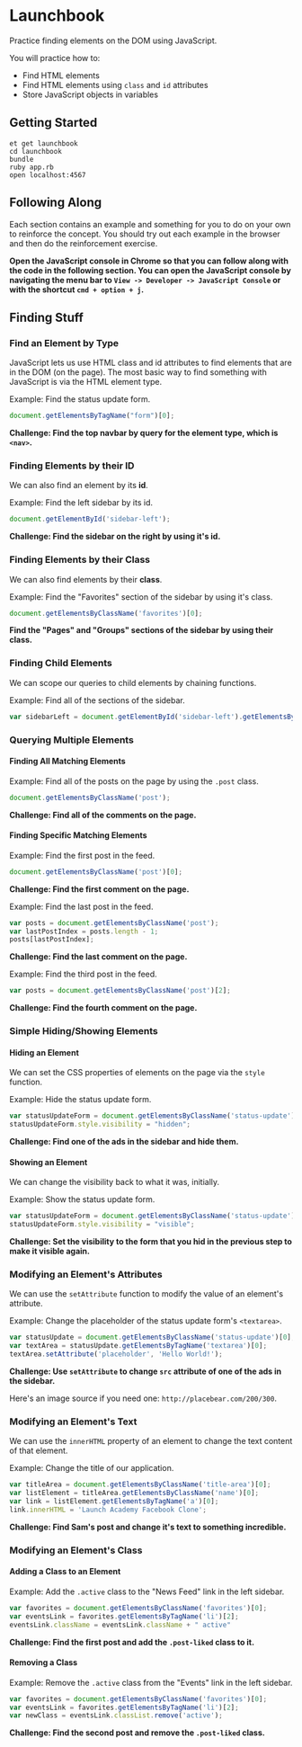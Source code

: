 # Launchbook

Practice finding elements on the DOM using JavaScript.

You will practice how to:

- Find HTML elements
- Find HTML elements using `class` and `id` attributes
- Store JavaScript objects in variables

## Getting Started

```no-highlight
et get launchbook
cd launchbook
bundle
ruby app.rb
open localhost:4567
```

## Following Along

Each section contains an example and something for you to do on your own to
reinforce the concept. You should try out each example in the browser and then
do the reinforcement exercise.

**Open the JavaScript console in Chrome so that you can follow along with the
code in the following section. You can open the JavaScript console
by navigating the menu bar to `View -> Developer -> JavaScript Console` or with
the shortcut `cmd + option + j`.**

## Finding Stuff

### Find an Element by Type

JavaScript lets us use HTML class and id attributes to find elements that are in the DOM (on the page). The most basic way to find something with JavaScript is via the HTML element type.

Example: Find the status update form.

```javascript
document.getElementsByTagName("form")[0];
```

**Challenge: Find the top navbar by query for the element type, which is `<nav>`.**

### Finding Elements by their ID

We can also find an element by its **id**.

Example: Find the left sidebar by its id.

```javascript
document.getElementById('sidebar-left');
```

**Challenge: Find the sidebar on the right by using it's id.**

### Finding Elements by their Class

We can also find elements by their **class**.

Example: Find the "Favorites" section of the sidebar by using it's class.

```javascript
document.getElementsByClassName('favorites')[0];
```

**Find the "Pages" and "Groups" sections of the sidebar by using their class.**

### Finding Child Elements

We can scope our queries to child elements by chaining functions.

Example: Find all of the sections of the sidebar.

```javascript
var sidebarLeft = document.getElementById('sidebar-left').getElementsByTagName('div');
```

### Querying Multiple Elements

#### Finding All Matching Elements

Example: Find all of the posts on the page by using the `.post` class.

```javascript
document.getElementsByClassName('post');
```

**Challenge: Find all of the comments on the page.**

#### Finding Specific Matching Elements

Example: Find the first post in the feed.

```javascript
document.getElementsByClassName('post')[0];
```

**Challenge: Find the first comment on the page.**

Example: Find the last post in the feed.

```javascript
var posts = document.getElementsByClassName('post');
var lastPostIndex = posts.length - 1;
posts[lastPostIndex];
```

**Challenge: Find the last comment on the page.**

Example: Find the third post in the feed.

```javascript
var posts = document.getElementsByClassName('post')[2];
```

**Challenge: Find the fourth comment on the page.**

### Simple Hiding/Showing Elements

#### Hiding an Element

We can set the CSS properties of elements on the page via the `style` function.

Example: Hide the status update form.

```javascript
var statusUpdateForm = document.getElementsByClassName('status-update')[0];
statusUpdateForm.style.visibility = "hidden";
```

**Challenge: Find one of the ads in the sidebar and hide them.**

#### Showing an Element

We can change the visibility back to what it was, initially.

Example: Show the status update form.

```javascript
var statusUpdateForm = document.getElementsByClassName('status-update')[0];
statusUpdateForm.style.visibility = "visible";
```

**Challenge: Set the visibility to the form that you hid in the previous step to make it visible again.**

### Modifying an Element's Attributes

We can use the `setAttribute` function to modify the value of an element's attribute.

Example: Change the placeholder of the status update form's `<textarea>`.

```javascript
var statusUpdate = document.getElementsByClassName('status-update')[0];
var textArea = statusUpdate.getElementsByTagName('textarea')[0];
textArea.setAttribute('placeholder', 'Hello World!');
```

**Challenge: Use `setAttribute` to change `src` attribute of one of the ads in the sidebar.**

Here's an image source if you need one: `http://placebear.com/200/300`.

### Modifying an Element's Text

We can use the `innerHTML` property of an element to change the text content of that element.

Example: Change the title of our application.

```javascript
var titleArea = document.getElementsByClassName('title-area')[0];
var listElement = titleArea.getElementsByClassName('name')[0];
var link = listElement.getElementsByTagName('a')[0];
link.innerHTML = 'Launch Academy Facebook Clone';
```

**Challenge: Find Sam's post and change it's text to something incredible.**

### Modifying an Element's Class

#### Adding a Class to an Element

Example: Add the `.active` class to the "News Feed" link in the left sidebar.

```javascript
var favorites = document.getElementsByClassName('favorites')[0];
var eventsLink = favorites.getElementsByTagName('li')[2];
eventsLink.className = eventsLink.className + " active"
```

**Challenge: Find the first post and add the `.post-liked` class to it.**

#### Removing a Class

Example: Remove the `.active` class from the "Events" link in the left
sidebar.

```javascript
var favorites = document.getElementsByClassName('favorites')[0];
var eventsLink = favorites.getElementsByTagName('li')[2];
var newClass = eventsLink.classList.remove('active');
```

**Challenge: Find the second post and remove the `.post-liked` class.**
